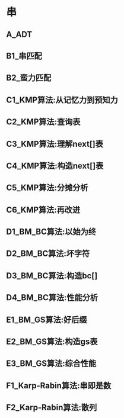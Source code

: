 # 串
## A_ADT
## B1_串匹配
## B2_蛮力匹配

## C1_KMP算法:从记忆力到预知力
## C2_KMP算法:查询表
## C3_KMP算法:理解next[]表
## C4_KMP算法:构造next[]表
## C5_KMP算法:分摊分析
## C6_KMP算法:再改进

## D1_BM_BC算法:以始为终
## D2_BM_BC算法:坏字符
## D3_BM_BC算法:构造bc[]
## D4_BM_BC算法:性能分析

## E1_BM_GS算法:好后缀
## E2_BM_GS算法:构造gs表
## E3_BM_GS算法:综合性能

## F1_Karp-Rabin算法:串即是数
## F2_Karp-Rabin算法:散列